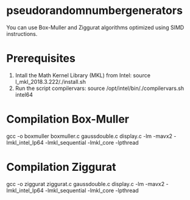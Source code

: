 # pseudorandomnumbergenerators
You can use Box-Muller and Ziggurat algorithms optimized using SIMD instructions.

# Prerequisites
1. Intall the Math Kernel Library (MKL) from Intel: source l_mkl_2018.3.222/./install.sh
2. Run the script compilervars: source /opt/intel/bin/./compilervars.sh intel64
# Compilation Box-Muller
gcc -o boxmuller boxmuller.c gaussdouble.c display.c -lm -mavx2 -lmkl_intel_lp64 -lmkl_sequential -lmkl_core -lpthread
# Compilation Ziggurat
gcc -o ziggurat ziggurat.c gaussdouble.c display.c -lm -mavx2 -lmkl_intel_lp64 -lmkl_sequential -lmkl_core -lpthread
